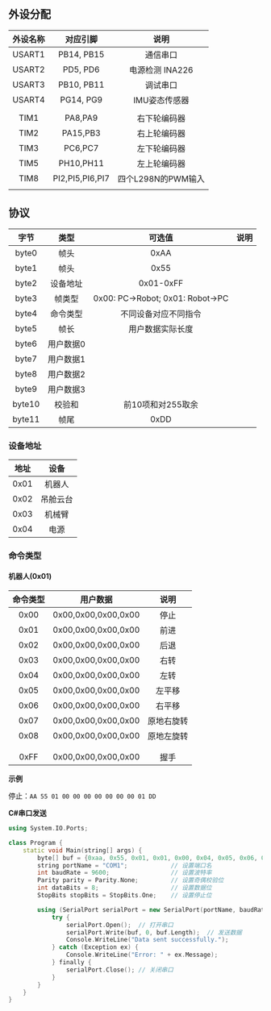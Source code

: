 

## 外设分配

| 外设名称 |    对应引脚     |        说明        |
| :------: | :-------------: | :----------------: |
|  USART1  |   PB14, PB15    |      通信串口      |
|  USART2  |    PD5, PD6     |  电源检测 INA226   |
|  USART3  |   PB10, PB11    |      调试串口      |
|  USART4  |    PG14, PG9    |   IMU姿态传感器    |
|          |                 |                    |
|   TIM1   |     PA8,PA9     |    右下轮编码器    |
|   TIM2   |    PA15,PB3     |    右上轮编码器    |
|   TIM3   |     PC6,PC7     |    左下轮编码器    |
|   TIM5   |    PH10,PH11    |    左上轮编码器    |
|   TIM8   | PI2,PI5,PI6,PI7 | 四个L298N的PWM输入 |
|          |                 |                    |





## 协议

|  字节  |   类型    |              可选值              | 说明 |
| :----: | :-------: | :------------------------------: | ---- |
| byte0  |   帧头    |               0xAA               |      |
| byte1  |   帧头    |               0x55               |      |
| byte2  | 设备地址  |            0x01-0xFF             |      |
| byte3  |  帧类型   | 0x00: PC->Robot; 0x01: Robot->PC |      |
| byte4  | 命令类型  |       不同设备对应不同指令       |      |
| byte5  |   帧长    |         用户数据实际长度         |      |
| byte6  | 用户数据0 |                                  |      |
| byte7  | 用户数据1 |                                  |      |
| byte8  | 用户数据2 |                                  |      |
| byte9  | 用户数据3 |                                  |      |
| byte10 |  校验和   |        前10项和对255取余         |      |
| byte11 |   帧尾    |               0xDD               |      |



### 设备地址

| 地址 |   设备   |
| :--: | :------: |
| 0x01 |  机器人  |
| 0x02 | 吊舱云台 |
| 0x03 |  机械臂  |
| 0x04 |   电源   |

### 命令类型

#### 机器人(0x01)

| 命令类型 |      用户数据       |    说明    |
| :------: | :-----------------: | :--------: |
|   0x00   | 0x00,0x00,0x00,0x00 |    停止    |
|   0x01   | 0x00,0x00,0x00,0x00 |    前进    |
|   0x02   | 0x00,0x00,0x00,0x00 |    后退    |
|   0x03   | 0x00,0x00,0x00,0x00 |    右转    |
|   0x04   | 0x00,0x00,0x00,0x00 |    左转    |
|   0x05   | 0x00,0x00,0x00,0x00 |   左平移   |
|   0x06   | 0x00,0x00,0x00,0x00 |   右平移   |
|   0x07   | 0x00,0x00,0x00,0x00 | 原地右旋转 |
|   0x08   | 0x00,0x00,0x00,0x00 | 原地左旋转 |
|          |                     |            |
|          |                     |            |
|   0xFF   | 0x00,0x00,0x00,0x00 |    握手    |

**示例**

停止：`AA 55 01 00 00 00 00 00 00 00 01 DD `



**C#串口发送**

```C++
using System.IO.Ports;

class Program {
    static void Main(string[] args) {
        byte[] buf = {0xaa, 0x55, 0x01, 0x01, 0x00, 0x04, 0x05, 0x06, 0x08, 0x09, 0x05, 0xdd};
        string portName = "COM1";            // 设置端口名
        int baudRate = 9600;                 // 设置波特率
        Parity parity = Parity.None;         // 设置奇偶校验位
        int dataBits = 8;                    // 设置数据位
        StopBits stopBits = StopBits.One;    // 设置停止位

        using (SerialPort serialPort = new SerialPort(portName, baudRate, parity, dataBits, stopBits)) {
            try {
                serialPort.Open();  // 打开串口
                serialPort.Write(buf, 0, buf.Length);  // 发送数据
                Console.WriteLine("Data sent successfully.");
            } catch (Exception ex) {
                Console.WriteLine("Error: " + ex.Message);
            } finally {
                serialPort.Close(); // 关闭串口
            }
        }
    }
}
```









